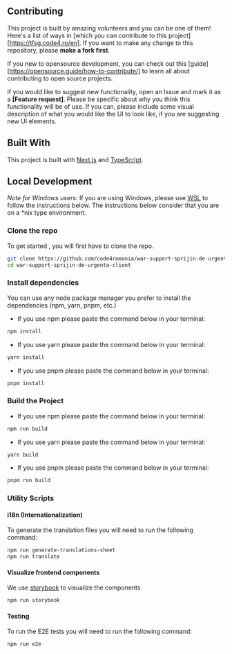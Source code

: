 ## Contributing

This project is built by amazing volunteers and you can be one of them! Here's a list of ways in [which you can contribute to this project][https://tfsg.code4.ro/en]. If you want to make any change to this repository, please **make a fork first**.

If you new to opensource development, you can check out this [guide][https://opensource.guide/how-to-contribute/] to learn all about contributing to open source projects. 

If you would like to suggest new functionality, open an Issue and mark it as a __[Feature request]__. Please be specific about why you think this functionality will be of use. If you can, please include some visual description of what you would like the UI to look like, if you are suggesting new UI elements.

## Built With
This project is built with [Next.js](https://nextjs.org/) and [TypeScript](https://www.typescriptlang.org/).

## Local Development

*Note for Windows users:* If you are using Windows, please use [WSL](https://www.microsoft.com/en-us/windows/wsl/) to follow the instructions below. The instructions below consider that you are on a *nix type environment.

### Clone the repo

To get started , you will first have to clone the repo.

```bash
git clone https://github.com/code4romania/war-support-sprijin-de-urgenta-client
cd war-support-sprijin-de-urgenta-client
```
### Install dependencies

You can use any node package manager you prefer to install the dependencies (npm, yarn, pnpm, etc.)

- If you use npm please paste the command below in your terminal:

```bash
npm install
```
- If you use yarn please paste the command below in your terminal:

```bash
yarn install
```

- If you use pnpm please paste the command below in your terminal:

```bash
pnpm install
```
### Build the Project

- If you use npm please paste the command below in your terminal:

```bash
npm run build
```
- If you use yarn please paste the command below in your terminal:

```bash
yarn build
```

- If you use pnpm please paste the command below in your terminal:

```bash
pnpm run build
```

### Utility Scripts

#### i18n (Internationalization)
To generate the translation files you will need to run the following command:

```bash
npm run generate-translations-sheet
npm run translate
```
#### Visualize frontend components
We use [storybook](https://storybook.js.org/) to visualize the components.

```bash
npm run storybook
```
#### Testing
To run the E2E tests you will need to run the following command:

```bash
npm run e2e
```